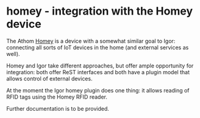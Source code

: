 # homey - integration with the Homey device

The Athom [Homey](http://www.athom.com) is a device with a somewhat similar goal to Igor: connecting all sorts of IoT devices in the home (and external services as well).

Homey and Igor take different approaches, but offer ample opportunity for integration: both offer ReST interfaces and both have a plugin model that allows control of external devices.

At the moment the Igor homey plugin does one thing: it allows reading of RFID tags using the Homey RFID reader.

Further documentation is to be provided.